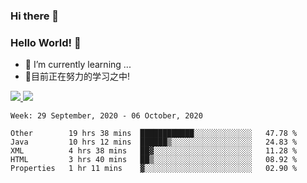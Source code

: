### Hi there 👋
### Hello World! 🙌

- 🌱 I’m currently learning ...
- 📖目前正在努力的学习之中!

<a href="https://github.com/anuraghazra/github-readme-stats">
  <img src="https://github-readme-stats.vercel.app/api?username=keyboardWithDream&show_icons=true&repo=github-readme-stats" />
</a>
<a href="https://github.com/anuraghazra/convoychat">
  <img src="https://github-readme-stats.vercel.app/api/top-langs/?username=keyboardWithDream&layout=compact&repo=convoychat" />
</a>



<!--START_SECTION:waka-->
```text
Week: 29 September, 2020 - 06 October, 2020

Other        19 hrs 38 mins  ████████████░░░░░░░░░░░░░   47.78 % 
Java         10 hrs 12 mins  ██████▒░░░░░░░░░░░░░░░░░░   24.83 % 
XML          4 hrs 38 mins   ██▓░░░░░░░░░░░░░░░░░░░░░░   11.28 % 
HTML         3 hrs 40 mins   ██▒░░░░░░░░░░░░░░░░░░░░░░   08.92 % 
Properties   1 hr 11 mins    ▓░░░░░░░░░░░░░░░░░░░░░░░░   02.90 % 
```
<!--END_SECTION:waka-->
